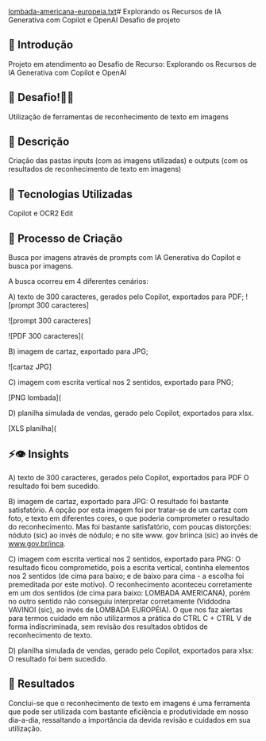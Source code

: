 [lombada-americana-europeia.txt](https://github.com/user-attachments/files/16571310/lombada-americana-europeia.txt)# Explorando os Recursos de IA Generativa com Copilot e OpenAI
Desafio de projeto


## 🚀 Introdução
Projeto em atendimento ao Desafio de Recurso: Explorando os Recursos de IA Generativa com Copilot e OpenAI


## 🎯 Desafio!💪🤓

Utilização de ferramentas de reconhecimento de texto em imagens

## 📒 Descrição
Criação das pastas inputs (com as imagens utilizadas) e outputs (com os resultados de reconhecimento de texto em imagens)

## 🤖 Tecnologias Utilizadas
Copilot e OCR2 Edit

## 🧐 Processo de Criação
Busca por imagens através de prompts com IA Generativa do Copilot e busca por imagens.

A busca ocorreu em 4 diferentes cenários:

 A) texto de 300 caracteres, gerados pelo Copilot, exportados para PDF;
![prompt 300 caracteres]


![prompt 300 caracteres]


![PDF 300 caracteres](
 
 B) imagem de cartaz, exportado para JPG;
 
![cartaz JPG]


 
 C) imagem com escrita vertical nos 2 sentidos, exportado para PNG;

[PNG lombada](

 
 D) planilha simulada de vendas, gerado pelo Copilot, exportados para xlsx.

[XLS planilha](

## ⚡👁 Insights
 A) texto de 300 caracteres, gerados pelo Copilot, exportados para PDF
O resultado foi bem sucedido.


 
 B) imagem de cartaz, exportado para JPG:
O resultado foi bastante satisfatório. A opção por esta imagem foi por tratar-se de um cartaz com foto, e texto em diferentes cores, o que poderia comprometer o resultado do reconhecimento. Mas foi bastante satisfatório, com poucas distorções: nóduto (sic) ao invés de nódulo; e no site www. gov briinca (sic) ao invés de www.gov.br/inca.



 
 C) imagem com escrita vertical nos 2 sentidos, exportado para PNG:
O resultado ficou comprometido, pois a escrita vertical, continha elementos nos 2 sentidos (de cima para baixo; e de baixo para cima - a escolha foi premeditada por este motivo). O reconhecimento aconteceu corretamente em um dos sentidos (de cima para baixo: LOMBADA AMERICANA), porém no outro sentido não conseguiu interpretar corretamente (Viddodna VAVINOI (sic), ao invés de LOMBADA EUROPÉIA).
O que nos faz alertas para termos cuidado em não utilizarmos a prática do CTRL C + CTRL V de forma indiscriminada, sem revisão dos resultados obtidos de reconhecimento de texto.



 
 D) planilha simulada de vendas, gerado pelo Copilot, exportados para xlsx:
O resultado foi bem sucedido.



## 🚀 Resultados
 Conclui-se que o reconhecimento de texto em imagens é uma ferramenta que pode ser utilizada com bastante eficiência e produtividade em nosso dia-a-dia, ressaltando a importância da devida revisão e cuidados em sua utilização.


```

